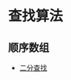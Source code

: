 # 查找算法

## 顺序数组

-	[二分查找](https://github.com/guanjunjian/Interview-Summary/blob/master/notes/algorithms/%E6%9F%A5%E6%89%BE%E7%AE%97%E6%B3%95/%E4%BA%8C%E5%88%86%E6%9F%A5%E6%89%BE.md)


